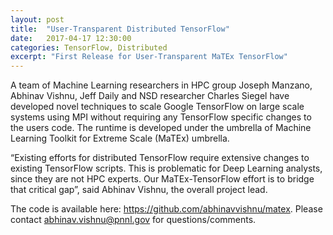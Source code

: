 ```yaml
---
layout: post
title:  "User-Transparent Distributed TensorFlow"
date:   2017-04-17 12:30:00
categories: TensorFlow, Distributed
excerpt: "First Release for User-Transparent MaTEx TensorFlow"
---
```


A team of Machine Learning researchers in HPC group Joseph Manzano, Abhinav Vishnu, Jeff Daily and NSD researcher Charles Siegel have developed novel techniques to scale Google TensorFlow on large scale systems using MPI without requiring any TensorFlow specific changes to the users code. The runtime is developed under the umbrella of Machine Learning Toolkit for Extreme Scale (MaTEx) umbrella.

“Existing efforts for distributed TensorFlow require extensive changes to existing TensorFlow scripts. This is problematic for Deep Learning analysts, since they are not HPC experts. Our MaTEx-TensorFlow effort is to bridge that critical gap”, said Abhinav Vishnu, the overall project lead. 

The code is available here: https://github.com/abhinavvishnu/matex. Please contact abhinav.vishnu@pnnl.gov for questions/comments.
